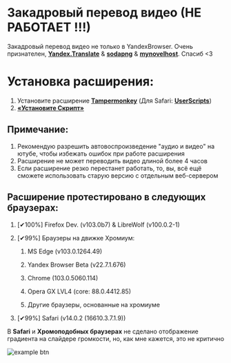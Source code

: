 # Закадровый перевод видео (НЕ РАБОТАЕТ !!!)

Закадровый перевод видео не только в YandexBrowser.
Очень признателен, **[Yandex.Translate](https://translate.yandex.ru/)** & **[sodapng](https://github.com/sodapng)** & **[mynovelhost](https://github.com/mynovelhost)**. Спасиб <3

# Установка расширения:
1. Установите расширение **[Tampermonkey](https://www.tampermonkey.net/)** (Для Safari: **[UserScripts](https://apps.apple.com/app/userscripts/id1463298887 )**)
2. **[«Установите Скрипт»](https://raw.githubusercontent.com/ilyhalight/voice-over-translation/master/vot.user.js)**

## Примечание:
1. Рекомендую разрешить автовоспроизведение "аудио и видео" на ютубе, чтобы избежать ошибок при работе расширения
2. Расширение не может переводить видео длиной более 4 часов
3. Если расширение резко перестанет работать, то, вы, всё ещё сможете использовать старую версию с отдельным веб-сервером

## Расширение протестировано в следующих браузерах:
1. [✔100%] Firefox Dev. (v103.0b7) & LibreWolf (v100.0.2-1)
2. [✔99%] Браузеры на движке Хромиум:

   1. MS Edge (v103.0.1264.49)

   2. Yandex Browser Beta (v22.7.1.676)

   3. Chrome (103.0.5060.114)

   4. Opera GX LVL4 (core: 88.0.4412.85)

   5. Другие браузеры, основанные на хромиуме
3. [✔99%] Safari (v14.0.2 (16610.3.7.1.9))

В **Safari** и **Хромоподобных браузерах** не сделано отображение градиента на слайдере громкости, но, как мне кажется, это не критично

![example btn](https://github.com/ilyhalight/voice-over-translation/blob/master/img/example.png "btn")
